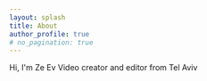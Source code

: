 ```yaml
---
layout: splash
title: About
author_profile: true
# no_pagination: true
---
```


Hi, I'm Ze Ev
Video creator and editor from Tel Aviv